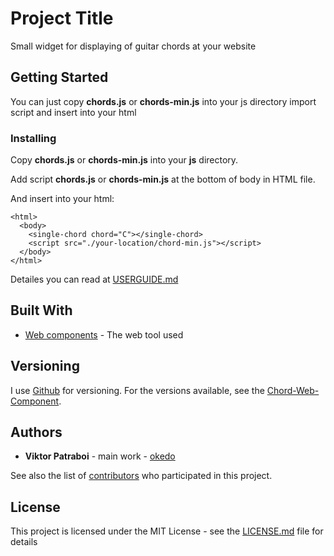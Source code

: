# Project Title

Small widget for displaying of guitar chords at your website

## Getting Started

You can just copy **chords.js** or **chords-min.js** into your js directory import script and insert **<single-chord chord="C"></single-chord>** into your html

### Installing

Copy **chords.js** or **chords-min.js** into your **js** directory.

Add script **chords.js** or **chords-min.js** at the bottom of body in HTML file.

And insert **<single-chord chord="C"></single-chord>** into your html:

```
<html>
  <body>
    <single-chord chord="C"></single-chord>
    <script src="./your-location/chord-min.js"></script>
  </body>
</html>
```

Detailes you can read at [USERGUIDE.md](USERGUIDE.md)

## Built With

- [Web components](https://developer.mozilla.org/en-US/docs/Web/Web_Components) - The web tool used

## Versioning

I use [Github](https://github.com/) for versioning. For the versions available, see the [Chord-Web-Component](https://github.com/okedo/chords-web-component).

## Authors

- **Viktor Patraboi** - main work - [okedo](https://github.com/okedo)

See also the list of [contributors](https://github.com/okedo/chords-web-component/graphs/contributors) who participated in this project.

## License

This project is licensed under the MIT License - see the [LICENSE.md](LICENSE.md) file for details
